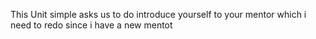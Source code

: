 This Unit simple asks us to do introduce yourself to your mentor
which i need to redo since i have a new mentot

